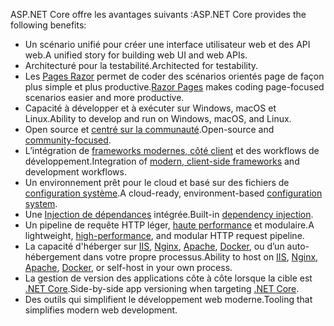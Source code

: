 <span data-ttu-id="c1e37-101">ASP.NET Core offre les avantages suivants :</span><span class="sxs-lookup"><span data-stu-id="c1e37-101">ASP.NET Core provides the following benefits:</span></span>

* <span data-ttu-id="c1e37-102">Un scénario unifié pour créer une interface utilisateur web et des API web.</span><span class="sxs-lookup"><span data-stu-id="c1e37-102">A unified story for building web UI and web APIs.</span></span>
* <span data-ttu-id="c1e37-103">Architecturé pour la testabilité.</span><span class="sxs-lookup"><span data-stu-id="c1e37-103">Architected for testability.</span></span>
* <span data-ttu-id="c1e37-104">Les [Pages Razor](xref:razor-pages/index) permet de coder des scénarios orientés page de façon plus simple et plus productive.</span><span class="sxs-lookup"><span data-stu-id="c1e37-104">[Razor Pages](xref:razor-pages/index) makes coding page-focused scenarios easier and more productive.</span></span>
* <span data-ttu-id="c1e37-105">Capacité à développer et à exécuter sur Windows, macOS et Linux.</span><span class="sxs-lookup"><span data-stu-id="c1e37-105">Ability to develop and run on Windows, macOS, and Linux.</span></span>
* <span data-ttu-id="c1e37-106">Open source et [centré sur la communauté](https://live.asp.net/).</span><span class="sxs-lookup"><span data-stu-id="c1e37-106">Open-source and [community-focused](https://live.asp.net/).</span></span>
* <span data-ttu-id="c1e37-107">L’intégration de [frameworks modernes, côté client](xref:client-side/index) et des workflows de développement.</span><span class="sxs-lookup"><span data-stu-id="c1e37-107">Integration of [modern, client-side frameworks](xref:client-side/index) and development workflows.</span></span>
* <span data-ttu-id="c1e37-108">Un environnement prêt pour le cloud et basé sur des fichiers de [configuration système](xref:fundamentals/configuration/index).</span><span class="sxs-lookup"><span data-stu-id="c1e37-108">A cloud-ready, environment-based [configuration system](xref:fundamentals/configuration/index).</span></span>
* <span data-ttu-id="c1e37-109">Une [Injection de dépendances](xref:fundamentals/dependency-injection) intégrée.</span><span class="sxs-lookup"><span data-stu-id="c1e37-109">Built-in [dependency injection](xref:fundamentals/dependency-injection).</span></span>
* <span data-ttu-id="c1e37-110">Un pipeline de requête HTTP léger, [haute performance](https://github.com/aspnet/benchmarks) et modulaire.</span><span class="sxs-lookup"><span data-stu-id="c1e37-110">A lightweight, [high-performance](https://github.com/aspnet/benchmarks), and modular HTTP request pipeline.</span></span>
* <span data-ttu-id="c1e37-111">La capacité d'héberger sur [IIS](xref:host-and-deploy/iis/index), [Nginx](xref:host-and-deploy/linux-nginx), [Apache](xref:host-and-deploy/linux-apache), [Docker](xref:host-and-deploy/docker/index), ou d’un auto-hébergement dans votre propre processus.</span><span class="sxs-lookup"><span data-stu-id="c1e37-111">Ability to host on [IIS](xref:host-and-deploy/iis/index), [Nginx](xref:host-and-deploy/linux-nginx), [Apache](xref:host-and-deploy/linux-apache), [Docker](xref:host-and-deploy/docker/index), or self-host in your own process.</span></span>
* <span data-ttu-id="c1e37-112">La gestion de version des applications côte à côte lorsque la cible est [.NET Core](/dotnet/articles/standard/choosing-core-framework-server).</span><span class="sxs-lookup"><span data-stu-id="c1e37-112">Side-by-side app versioning when targeting [.NET Core](/dotnet/articles/standard/choosing-core-framework-server).</span></span>
* <span data-ttu-id="c1e37-113">Des outils qui simplifient le développement web moderne.</span><span class="sxs-lookup"><span data-stu-id="c1e37-113">Tooling that simplifies modern web development.</span></span>
